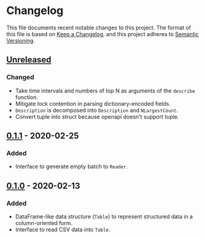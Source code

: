 # Changelog

This file documents recent notable changes to this project. The format of this
file is based on [Keep a Changelog](https://keepachangelog.com/en/1.0.0/), and
this project adheres to [Semantic
Versioning](https://semver.org/spec/v2.0.0.html).

## [Unreleased]

### Changed

- Take time intervals and numbers of top N as arguments of the `describe`
  function.
- Mitigate lock contention in parsing dictionary-encoded fields.
- `Description` is decomposed into `Description` and `NLargestCount`.
- Convert tuple into struct because openapi doesn't support tuple.

## [0.1.1] - 2020-02-25

### Added

- Interface to generate empty batch to `Reader`.

## [0.1.0] - 2020-02-13

### Added

- DataFrame-like data structure (`Table`) to represent structured data in a
  column-oriented form.
- Interface to read CSV data into `Table`.

[Unreleased]: https://github.com/petabi/structured/compare/0.1.1...master
[0.1.1]: https://github.com/petabi/structured/tree/0.1.1...0.1.0
[0.1.0]: https://github.com/petabi/structured/tree/0.1.0
